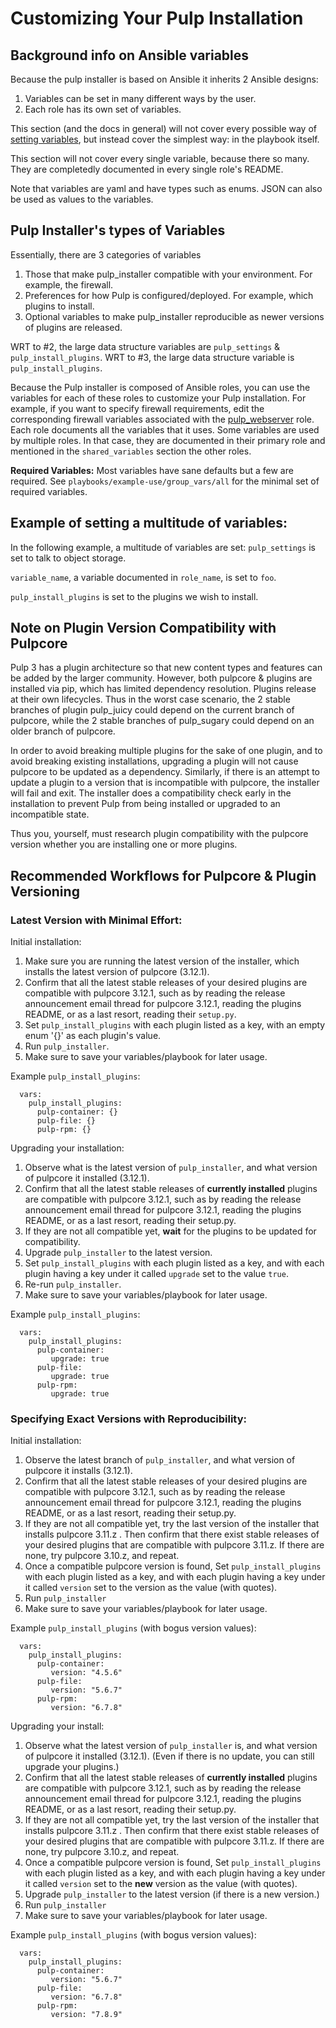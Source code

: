 Customizing Your Pulp Installation
==================================

Background info on Ansible variables
------------------------------------

Because the pulp installer is based on Ansible it inherits 2 Ansible designs:

1. Variables can be set in many different ways by the user.
2. Each role has its own set of variables.

This section (and the docs in general) will not cover every possible way of [setting variables](https://docs.ansible.com/ansible/latest/user_guide/playbooks_variables.html#where-to-set-variables), but instead cover the
simplest way: in the playbook itself.

This section will not cover every single variable, because there so many. They are completedly
documented in every single role's README.

Note that variables are yaml and have types such as enums. JSON can also be used as values to the variables.

Pulp Installer's types of Variables
-----------------------------------
Essentially, there are 3 categories of variables
1. Those that make pulp_installer compatible with your environment. For example, the firewall.
2. Preferences for how Pulp is configured/deployed. For example, which plugins to install.
3. Optional variables to make pulp_installer reproducible as newer versions of plugins are released.

WRT to #2, the large data structure variables are `pulp_settings` & `pulp_install_plugins`.
WRT to #3, the large data structure variable is `pulp_install_plugins`.

Because the Pulp installer is composed of Ansible roles, you can use the variables for each of these roles to customize your Pulp installation.
For example, if you want to specify firewall requirements, edit the corresponding firewall variables associated with the [pulp_webserver](https://pulp-installer.readthedocs.io/en/latest/roles/pulp_webserver/#pulp_webserver) role.
Each role documents all the variables that it uses. Some variables are
used by multiple roles. In that case, they are documented in their primary role and mentioned in
the `shared_variables` section the other roles.

**Required Variables:**
Most variables have sane defaults but a few are required. See ``playbooks/example-use/group_vars/all`` for
the minimal set of required variables.

Example of setting a multitude of variables:
--------------------------------------------
In the following example, a multitude of variables are set:
`pulp_settings` is set to talk to object storage.

`variable_name`, a variable documented in `role_name`, is set to `foo`.

`pulp_install_plugins` is set to the plugins we wish to install.

Note on Plugin Version Compatibility with Pulpcore
--------------------------------------------------

Pulp 3 has a plugin architecture so that new content types and features can be added by the
larger community. However, both pulpcore & plugins are installed via pip, which has limited
dependency resolution. Plugins release at their own lifecycles. Thus in the worst case scenario, the
2 stable branches of plugin pulp_juicy could depend on the current branch of pulpcore, while the 2
stable branches of pulp_sugary could depend on an older branch of pulpcore.

In order to avoid breaking multiple plugins for the sake of one plugin, and to avoid breaking existing
installations, upgrading a plugin will not cause pulpcore to be updated as a dependency. Similarly,
if there is an attempt to update a plugin to a version that is incompatible with pulpcore, the installer
will fail and exit. The installer does a compatibility check early in the installation to prevent Pulp
from being installed or upgraded to an incompatible state.

Thus you, yourself, must research plugin compatibility with the pulpcore version whether you are
installing one or more plugins.

Recommended Workflows for Pulpcore & Plugin Versioning
------------------------------------------------------

### Latest Version with Minimal Effort:

Initial installation:

1. Make sure you are running the latest version of the installer, which installs the latest version
   of pulpcore (3.12.1).
1. Confirm that all the latest stable releases of your desired plugins are compatible with pulpcore
   3.12.1, such as by reading the release announcement email thread for pulpcore 3.12.1, reading the
plugins README, or as a last resort, reading their `setup.py`.
1. Set `pulp_install_plugins` with each plugin listed as a key, with an empty enum '{}' as each plugin's value.
1. Run `pulp_installer`.
1. Make sure to save your variables/playbook for later usage.

Example `pulp_install_plugins`:
```
  vars:
    pulp_install_plugins:
      pulp-container: {}
      pulp-file: {}
      pulp-rpm: {}
```

Upgrading your installation:

1. Observe what is the latest version of `pulp_installer`, and what version of pulpcore it installed
   (3.12.1).
1. Confirm that all the latest stable releases of **currently installed** plugins are compatible
   with pulpcore 3.12.1, such as by reading the release announcement email thread for pulpcore 3.12.1,
reading the plugins README, or as a last resort, reading their setup.py.
1. If they are not all compatible yet, **wait** for the plugins to be updated for
   compatibility.
1. Upgrade `pulp_installer` to the latest version.
1. Set `pulp_install_plugins` with each plugin listed as a key, and with each plugin having a key under it called `upgrade` set to the value `true`.
1. Re-run `pulp_installer`.
1. Make sure to save your variables/playbook for later usage.

Example `pulp_install_plugins`:
```
  vars:
    pulp_install_plugins:
      pulp-container:
         upgrade: true
      pulp-file:
         upgrade: true
      pulp-rpm:
         upgrade: true
```

### Specifying Exact Versions with Reproducibility:

Initial installation:

1. Observe the latest branch of `pulp_installer`, and what version of pulpcore it installs (3.12.1).
1. Confirm that all the latest stable releases of your desired plugins are compatible with pulpcore
   3.12.1, such as by reading the release announcement email thread for pulpcore 3.12.1, reading the
plugins README, or as a last resort, reading their setup.py.
1. If they are not all compatible yet, try the last version of the installer that installs pulpcore
   3.11.z . Then confirm that there exist stable releases of your desired plugins that are compatible
with pulpcore 3.11.z. If there are none, try pulpcore 3.10.z, and repeat.
1. Once a compatible pulpcore version is found, Set `pulp_install_plugins` with each plugin listed as a key, and with each plugin having a key under it called `version` set to the version as the value (with quotes).
1. Run `pulp_installer`
1. Make sure to save your variables/playbook for later usage.

Example `pulp_install_plugins` (with bogus version values):
```
  vars:
    pulp_install_plugins:
      pulp-container:
         version: "4.5.6"
      pulp-file:
         version: "5.6.7"
      pulp-rpm:
         version: "6.7.8"
```


Upgrading your install:

1. Observe what the latest version of `pulp_installer` is, and what version of pulpcore it installed
   (3.12.1). (Even if there is no update, you can still upgrade your plugins.)
1. Confirm that all the latest stable releases of **currently installed** plugins are compatible
   with pulpcore 3.12.1, such as by reading the release announcement email thread for pulpcore 3.12.1,
reading the plugins README, or as a last resort, reading their setup.py.
1. If they are not all compatible yet, try the last version of the installer that installs pulpcore
   3.11.z . Then confirm that there exist stable releases of your desired plugins that are compatible
with pulpcore 3.11.z. If there are none, try pulpcore 3.10.z, and repeat.
1. Once a compatible pulpcore version is found, Set `pulp_install_plugins` with each plugin listed as a key, and with each plugin having a key under it called `version` set to the **new** version as the value (with quotes).
1. Upgrade `pulp_installer` to the latest version (if there is a new version.)
1. Run `pulp_installer`
1. Make sure to save your variables/playbook for later usage.


Example `pulp_install_plugins` (with bogus version values):
```
  vars:
    pulp_install_plugins:
      pulp-container:
         version: "5.6.7"
      pulp-file:
         version: "6.7.8"
      pulp-rpm:
         version: "7.8.9"
```